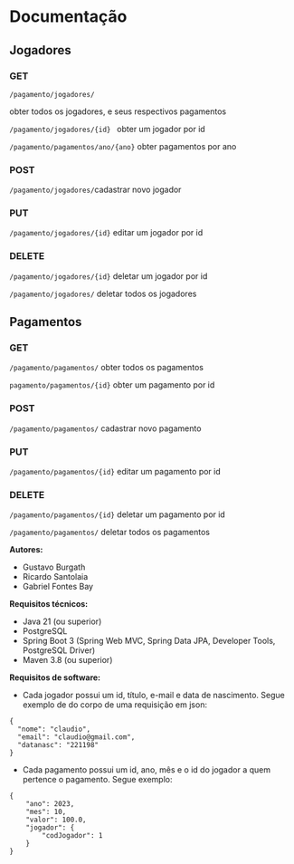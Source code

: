 # Documentação

## Jogadores

### GET
```
/pagamento/jogadores/ 
```
obter todos os jogadores, e seus respectivos pagamentos

```/pagamento/jogadores/{id} ``` obter um jogador por id

``` /pagamento/pagamentos/ano/{ano} ``` obter pagamentos por ano

### POST
``` /pagamento/jogadores/ ```cadastrar novo jogador

### PUT
``` /pagamento/jogadores/{id} ``` editar um jogador por id

### DELETE
``` /pagamento/jogadores/{id} ``` deletar um jogador por id

``` /pagamento/jogadores/ ``` deletar todos os jogadores

## Pagamentos

### GET
``` /pagamento/pagamentos/ ``` obter todos os pagamentos

``` pagamento/pagamentos/{id} ``` obter um pagamento por id

### POST
``` /pagamento/pagamentos/ ``` cadastrar novo pagamento

### PUT
``` /pagamento/pagamentos/{id} ``` editar um pagamento por id 

### DELETE
``` /pagamento/pagamentos/{id} ``` deletar um pagamento por id

``` /pagamento/pagamentos/ ``` deletar todos os pagamentos

**Autores:**  
- Gustavo Burgath  
- Ricardo Santolaia  
- Gabriel Fontes Bay

**Requisitos técnicos:**
- Java 21 (ou superior)
- PostgreSQL
- Spring Boot 3 (Spring Web MVC, Spring Data JPA, Developer Tools, PostgreSQL Driver)
- Maven 3.8 (ou superior)

**Requisitos de software:**
- Cada jogador possui um id, título, e-mail e data de nascimento. Segue exemplo de do corpo de uma requisição em json:
```exemplo do jogador:
{
  "nome": "claudio",
  "email": "claudio@gmail.com",
  "datanasc": "221198"
}
```
- Cada pagamento possui um id, ano, mês e o id do jogador a quem pertence o pagamento. Segue exemplo:
```
{
    "ano": 2023,
    "mes": 10,
    "valor": 100.0,
    "jogador": {
        "codJogador": 1
    }
}
```
